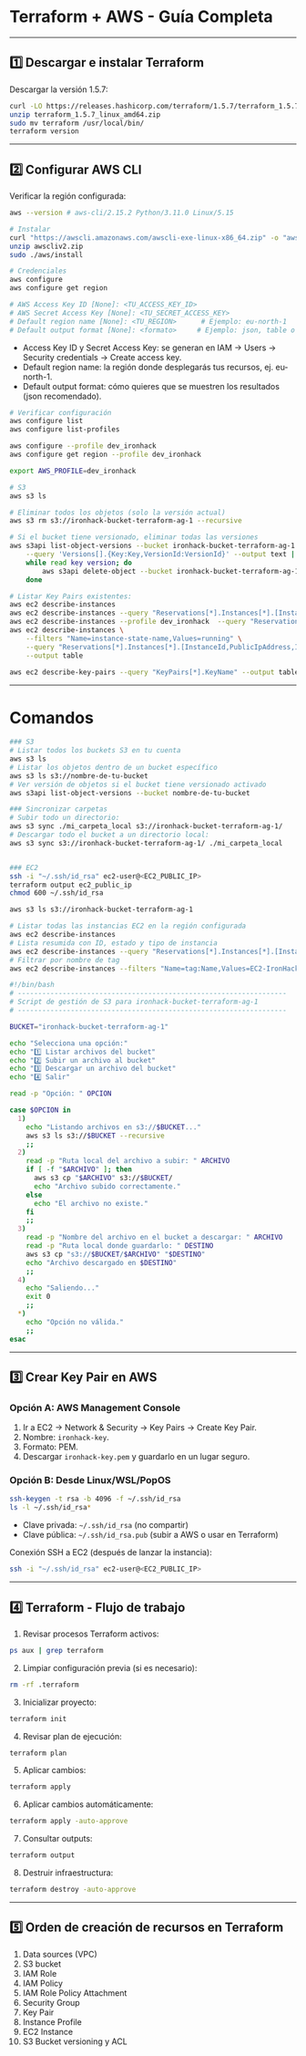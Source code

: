 # Terraform + AWS - Guía Completa

---

## 1️⃣ Descargar e instalar Terraform

Descargar la versión 1.5.7:

```bash
curl -LO https://releases.hashicorp.com/terraform/1.5.7/terraform_1.5.7_linux_amd64.zip
unzip terraform_1.5.7_linux_amd64.zip
sudo mv terraform /usr/local/bin/
terraform version
```

---

## 2️⃣ Configurar AWS CLI

Verificar la región configurada:

```bash
aws --version # aws-cli/2.15.2 Python/3.11.0 Linux/5.15

# Instalar
curl "https://awscli.amazonaws.com/awscli-exe-linux-x86_64.zip" -o "awscliv2.zip"
unzip awscliv2.zip
sudo ./aws/install

# Credenciales
aws configure
aws configure get region

# AWS Access Key ID [None]: <TU_ACCESS_KEY_ID>
# AWS Secret Access Key [None]: <TU_SECRET_ACCESS_KEY>
# Default region name [None]: <TU_REGION>      # Ejemplo: eu-north-1
# Default output format [None]: <formato>     # Ejemplo: json, table o text
```
- Access Key ID y Secret Access Key: se generan en IAM → Users → Security credentials → Create access key.
- Default region name: la región donde desplegarás tus recursos, ej. eu-north-1.
- Default output format: cómo quieres que se muestren los resultados (json recomendado).

```bash
# Verificar configuración
aws configure list
aws configure list-profiles

aws configure --profile dev_ironhack
aws configure get region --profile dev_ironhack

export AWS_PROFILE=dev_ironhack
```
```bash
# S3
aws s3 ls

# Eliminar todos los objetos (solo la versión actual)
aws s3 rm s3://ironhack-bucket-terraform-ag-1 --recursive

# Si el bucket tiene versionado, eliminar todas las versiones
aws s3api list-object-versions --bucket ironhack-bucket-terraform-ag-1 \
    --query 'Versions[].{Key:Key,VersionId:VersionId}' --output text | \
    while read key version; do
        aws s3api delete-object --bucket ironhack-bucket-terraform-ag-1 --key $key --version-id $version
    done
```

```bash
# Listar Key Pairs existentes:
aws ec2 describe-instances
aws ec2 describe-instances --query "Reservations[*].Instances[*].[InstanceId,State.Name,PublicIpAddress]" --output table
aws ec2 describe-instances --profile dev_ironhack  --query "Reservations[*].Instances[*].[InstanceId,State.Name,PublicIpAddress]" --output table
aws ec2 describe-instances \
    --filters "Name=instance-state-name,Values=running" \
    --query "Reservations[*].Instances[*].[InstanceId,PublicIpAddress,InstanceType,Tags[?Key=='Name'].Value | [0]]" \
    --output table
    
aws ec2 describe-key-pairs --query "KeyPairs[*].KeyName" --output table
```
---
# Comandos
```bash
### S3
# Listar todos los buckets S3 en tu cuenta
aws s3 ls
# Listar los objetos dentro de un bucket específico
aws s3 ls s3://nombre-de-tu-bucket
# Ver versión de objetos si el bucket tiene versionado activado
aws s3api list-object-versions --bucket nombre-de-tu-bucket

### Sincronizar carpetas
# Subir todo un directorio:
aws s3 sync ./mi_carpeta_local s3://ironhack-bucket-terraform-ag-1/
# Descargar todo el bucket a un directorio local:
aws s3 sync s3://ironhack-bucket-terraform-ag-1/ ./mi_carpeta_local


### EC2
ssh -i "~/.ssh/id_rsa" ec2-user@<EC2_PUBLIC_IP>
terraform output ec2_public_ip
chmod 600 ~/.ssh/id_rsa

aws s3 ls s3://ironhack-bucket-terraform-ag-1

# Listar todas las instancias EC2 en la región configurada
aws ec2 describe-instances
# Lista resumida con ID, estado y tipo de instancia
aws ec2 describe-instances --query "Reservations[*].Instances[*].[InstanceId,State.Name,InstanceType,PublicIpAddress]" --output table
# Filtrar por nombre de tag
aws ec2 describe-instances --filters "Name=tag:Name,Values=EC2-IronHack" --query "Reservations[*].Instances[*].[InstanceId,State.Name,PublicIpAddress]" --output table

```

```bash
#!/bin/bash
# ------------------------------------------------------------------
# Script de gestión de S3 para ironhack-bucket-terraform-ag-1
# ------------------------------------------------------------------

BUCKET="ironhack-bucket-terraform-ag-1"

echo "Selecciona una opción:"
echo "1️⃣ Listar archivos del bucket"
echo "2️⃣ Subir un archivo al bucket"
echo "3️⃣ Descargar un archivo del bucket"
echo "4️⃣ Salir"

read -p "Opción: " OPCION

case $OPCION in
  1)
    echo "Listando archivos en s3://$BUCKET..."
    aws s3 ls s3://$BUCKET --recursive
    ;;
  2)
    read -p "Ruta local del archivo a subir: " ARCHIVO
    if [ -f "$ARCHIVO" ]; then
      aws s3 cp "$ARCHIVO" s3://$BUCKET/
      echo "Archivo subido correctamente."
    else
      echo "El archivo no existe."
    fi
    ;;
  3)
    read -p "Nombre del archivo en el bucket a descargar: " ARCHIVO
    read -p "Ruta local donde guardarlo: " DESTINO
    aws s3 cp "s3://$BUCKET/$ARCHIVO" "$DESTINO"
    echo "Archivo descargado en $DESTINO"
    ;;
  4)
    echo "Saliendo..."
    exit 0
    ;;
  *)
    echo "Opción no válida."
    ;;
esac
```
---

## 3️⃣ Crear Key Pair en AWS

### Opción A: AWS Management Console

1. Ir a EC2 → Network & Security → Key Pairs → Create Key Pair.
2. Nombre: `ironhack-key`.
3. Formato: PEM.
4. Descargar `ironhack-key.pem` y guardarlo en un lugar seguro.

### Opción B: Desde Linux/WSL/PopOS

```bash
ssh-keygen -t rsa -b 4096 -f ~/.ssh/id_rsa
ls -l ~/.ssh/id_rsa*
```

* Clave privada: `~/.ssh/id_rsa` (no compartir)
* Clave pública: `~/.ssh/id_rsa.pub` (subir a AWS o usar en Terraform)

Conexión SSH a EC2 (después de lanzar la instancia):

```bash
ssh -i "~/.ssh/id_rsa" ec2-user@<EC2_PUBLIC_IP>
```

---

## 4️⃣ Terraform - Flujo de trabajo

1. Revisar procesos Terraform activos:

```bash
ps aux | grep terraform
```

2. Limpiar configuración previa (si es necesario):

```bash
rm -rf .terraform
```

3. Inicializar proyecto:

```bash
terraform init
```

4. Revisar plan de ejecución:

```bash
terraform plan
```

5. Aplicar cambios:

```bash
terraform apply
```

6. Aplicar cambios automáticamente:

```bash
terraform apply -auto-approve
```

7. Consultar outputs:

```bash
terraform output
```

8. Destruir infraestructura:

```bash
terraform destroy -auto-approve
```

---

## 5️⃣ Orden de creación de recursos en Terraform

1. Data sources (VPC)
2. S3 bucket
3. IAM Role
4. IAM Policy
5. IAM Role Policy Attachment
6. Security Group
7. Key Pair
8. Instance Profile
9. EC2 Instance
10. S3 Bucket versioning y ACL

